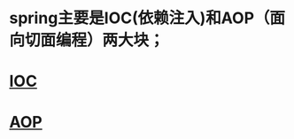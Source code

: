 
# spring主要是IOC(依赖注入)和AOP（面向切面编程）两大块；
#  [IOC](basic-knowledge/spring/IOC.md)

#  [AOP](basic-knowledge/spring/AOP.md)




